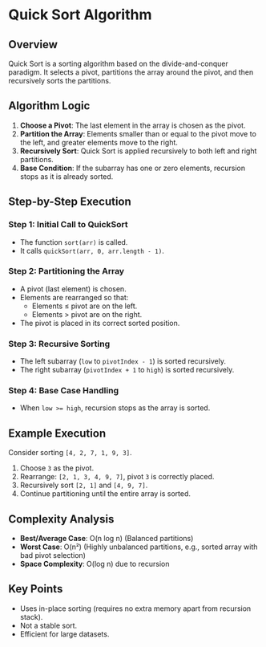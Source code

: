 # Quick Sort Algorithm

## Overview
Quick Sort is a sorting algorithm based on the divide-and-conquer paradigm. It selects a pivot, partitions the array around the pivot, and then recursively sorts the partitions.

## Algorithm Logic
1. **Choose a Pivot**: The last element in the array is chosen as the pivot.
2. **Partition the Array**: Elements smaller than or equal to the pivot move to the left, and greater elements move to the right.
3. **Recursively Sort**: Quick Sort is applied recursively to both left and right partitions.
4. **Base Condition**: If the subarray has one or zero elements, recursion stops as it is already sorted.

## Step-by-Step Execution

### Step 1: Initial Call to QuickSort
- The function `sort(arr)` is called.
- It calls `quickSort(arr, 0, arr.length - 1)`.

### Step 2: Partitioning the Array
- A pivot (last element) is chosen.
- Elements are rearranged so that:
    - Elements ≤ pivot are on the left.
    - Elements > pivot are on the right.
- The pivot is placed in its correct sorted position.

### Step 3: Recursive Sorting
- The left subarray (`low` to `pivotIndex - 1`) is sorted recursively.
- The right subarray (`pivotIndex + 1` to `high`) is sorted recursively.

### Step 4: Base Case Handling
- When `low >= high`, recursion stops as the array is sorted.

## Example Execution
Consider sorting `[4, 2, 7, 1, 9, 3]`.

1. Choose `3` as the pivot.
2. Rearrange: `[2, 1, 3, 4, 9, 7]`, pivot `3` is correctly placed.
3. Recursively sort `[2, 1]` and `[4, 9, 7]`.
4. Continue partitioning until the entire array is sorted.

## Complexity Analysis
- **Best/Average Case**: O(n log n) (Balanced partitions)
- **Worst Case**: O(n²) (Highly unbalanced partitions, e.g., sorted array with bad pivot selection)
- **Space Complexity**: O(log n) due to recursion

## Key Points
- Uses in-place sorting (requires no extra memory apart from recursion stack).
- Not a stable sort.
- Efficient for large datasets.

